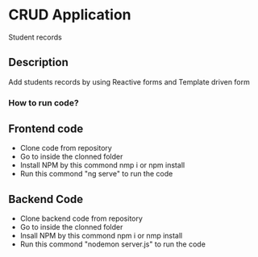 # CRUD Application

Student records

## Description

Add students records by using Reactive forms and Template driven form


### How to run code?

## Frontend code 

* Clone code from repository
* Go to inside the clonned folder 
* Install NPM by this commond  nmp i  or npm install
* Run this commond "ng serve" to run the code 

## Backend Code

* Clone backend code from repository
* Go to inside the clonned folder
* Insall NPM by this commond npm i or nmp install
* Run this commond "nodemon server.js" to run the code 

 
 
 
 
 